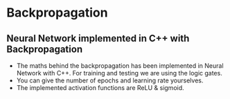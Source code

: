 # Backpropagation
## Neural Network implemented in C++ with Backpropagation
- The maths behind the backpropagation has been implemented in Neural Network with C++. For training and testing we are using the logic gates.
- You can give the number of epochs and learning rate yourselves.
- The implemented activation functions are ReLU & sigmoid.